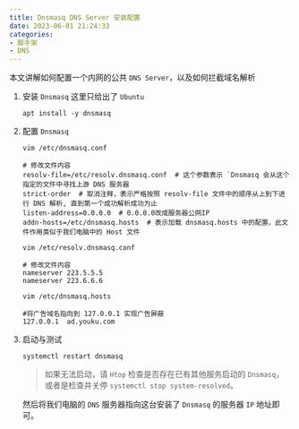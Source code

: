 ```yaml
---
title: Dnsmasq DNS Server 安装配置
date: 2023-06-01 21:24:33
categories: 
- 脚手架
- DNS
---
```


本文讲解如何配置一个内网的公共 `DNS Server`，以及如何拦截域名解析

1. 安装 `Dnsmasq`
   这里只给出了 `Ubuntu`
   ``` shell
   apt install -y dnsmasq
   ```
   
2. 配置 `Dnsmasq`
   ``` shell
   vim /etc/dnsmasq.conf
   
   # 修改文件内容
   resolv-file=/etc/resolv.dnsmasq.conf  # 这个参数表示 `Dnsmasq 会从这个指定的文件中寻找上游 DNS 服务器 	
   strict-order  # 取消注释，表示严格按照 resolv-file 文件中的顺序从上到下进行 DNS 解析, 直到第一个成功解析成功为止 	
   listen-address=0.0.0.0  # 0.0.0.0改成服务器公网IP
   addn-hosts=/etc/dnsmasq.hosts  # 表示加载 dnsmasq.hosts 中的配置，此文件作用类似于我们电脑中的 Host 文件
   ```
   
   ``` shell
   vim /etc/resolv.dnsmasq.conf
   
   # 修改文件内容
   nameserver 223.5.5.5
   nameserver 223.6.6.6
   ```
   
   ``` shell
   vim /etc/dnsmasq.hosts
   
   #将广告域名指向到 127.0.0.1 实现广告屏蔽
   127.0.0.1  ad.youku.com
   ```

3. 启动与测试
   ``` shell
   systemctl restart dnsmasq
   ```
   
   > 如果无法启动，请 `Htop` 检查是否存在已有其他服务启动的 `Dnsmasq`，或者是检查并关停 `systemctl stop system-resolved`。
   
   然后将我们电脑的 `DNS` 服务器指向这台安装了 `Dnsmasq` 的服务器 `IP` 地址即可。
   ```
